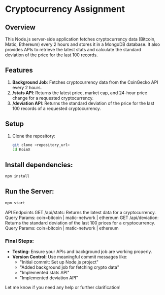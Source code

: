 # Cryptocurrency Assignment

## Overview

This Node.js server-side application fetches cryptocurrency data (Bitcoin, Matic, Ethereum) every 2 hours and stores it in a MongoDB database. It also provides APIs to retrieve the latest stats and calculate the standard deviation of the price for the last 100 records.

## Features

1. **Background Job**: Fetches cryptocurrency data from the CoinGecko API every 2 hours.
2. **/stats API**: Returns the latest price, market cap, and 24-hour price change for a requested cryptocurrency.
3. **/deviation API**: Returns the standard deviation of the price for the last 100 records of a requested cryptocurrency.

## Setup

1. Clone the repository:
   ```bash
   git clone <repository_url>
   cd KoinX
   ```
## Install dependencies:
   ```bash
   npm install
   ```
## Run the Server:
   ```bash
   npm start
   ```

API Endpoints
GET /api/stats: Returns the latest data for a cryptocurrency.
Query Params: coin=bitcoin | matic-network | ethereum
GET /api/deviation: Returns the standard deviation of the last 100 prices for a cryptocurrency.
Query Params: coin=bitcoin | matic-network | ethereum

### Final Steps:

- **Testing:** Ensure your APIs and background job are working properly.
- **Version Control:** Use meaningful commit messages like:
  - "Initial commit: Set up Node.js project"
  - "Added background job for fetching crypto data"
  - "Implemented stats API"
  - "Implemented deviation API"
  
Let me know if you need any help or further clarification!




